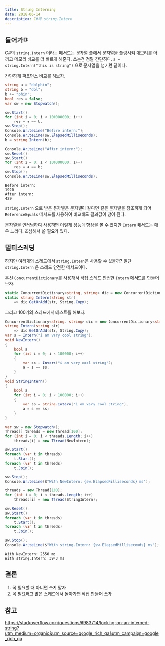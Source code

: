 ```yaml
---
title: String Interning
date: 2018-06-14
description: C#의 string.Intern
---
```


## 들어가며

C#의 `string.Intern` 이라는 메서드는 문자열 풀에서 문자열을 풀링시켜 메모리를 아끼고 메모리 비교를 더 빠르게 해준다. 쓰는건 정말 간단하다. `a = string.Intern("this is string")` 으로 문자열을 넘기면 끝이다.

간단하게 퍼포먼스 비교를 해보자.

```csharp
string a = "dolphin";
string b = "dol";
b += "phin";
bool res = false;
var sw = new Stopwatch();

sw.Start();
for (int i = 0; i < 100000000; i++)
    res = a == b;
sw.Stop();
Console.WriteLine("Before intern:");
Console.WriteLine(sw.ElapsedMilliseconds);
b = string.Intern(b);

Console.WriteLine("After intern:");
sw.Reset();
sw.Start();
for (int i = 0; i < 100000000; i++)
    res = a == b;
sw.Stop();
Console.WriteLine(sw.ElapsedMilliseconds);
```

```
Before intern:
1920
After intern:
429
```

`string.Intern` 으로 받은 문자열은 문자열이 같다면 같은 문자열을 참조하게 되어 `ReferenceEquals` 메서드를 사용하여 비교해도 결과값이 참이 된다.

문자열을 인터닝하여 사용하면 이렇게 성능의 향상을 볼 수 있지만 `Intern` 메서드는 매우 느리다. 조심해서 쓸 필요가 있다.

## 멀티스레딩

하지만 여러개의 스레드에서 `string.Intern`은 사용할 수 있을까? 일단 `string.Intern` 은 스레드 안전한 메서드이다.

우선 `ConcurrentDictionary`를 사용해서 직접 스레드 안전한 `Intern` 메서드를 만들어보자.

```csharp
static ConcurrentDictionary<string, string> dic = new ConcurrentDictionary<string, string>();
static string Intern(string str)
    => dic.GetOrAdd(str, String.Copy);
```

그리고 100개의 스레드에서 테스트를 해보자.

```csharp
ConcurrentDictionary<string, string> dic = new ConcurrentDictionary<string, string>();
string Intern(string str)
    => dic.GetOrAdd(str, String.Copy);
var s = Intern("i am very cool string");
void NewIntern()
{
    bool a;
    for (int i = 0; i < 100000; i++)
    {
        var ss = Intern("i am very cool string");
        a = s == ss;
    }
}
void StringIntern()
{
    bool a;
    for (int i = 0; i < 100000; i++)
    {
        var ss = string.Intern("i am very cool string");
        a = s == ss;
    }
}

var sw = new Stopwatch();
Thread[] threads = new Thread[100];
for (int i = 0; i < threads.Length; i++)
    threads[i] = new Thread(NewIntern);

sw.Start();
foreach (var t in threads)
    t.Start();
foreach (var t in threads)
    t.Join();

sw.Stop();
Console.WriteLine($"With NewIntern: {sw.ElapsedMilliseconds} ms");

threads = new Thread[100];
for (int i = 0; i < threads.Length; i++)
    threads[i] = new Thread(StringIntern);

sw.Reset();
sw.Start();
foreach (var t in threads)
    t.Start();
foreach (var t in threads)
    t.Join();

sw.Stop();
Console.WriteLine($"With string.Intern: {sw.ElapsedMilliseconds} ms");
```

```
With NewIntern: 2550 ms
With string.Intern: 3943 ms
```

## 결론

1. 꼭 필요할 때 아니면 쓰지 말자
2. 꼭 필요하고 많은 스레드에서 돌아가면 직접 만들어 쓰자

## 참고

https://stackoverflow.com/questions/6983714/locking-on-an-interned-string?utm_medium=organic&utm_source=google_rich_qa&utm_campaign=google_rich_qa